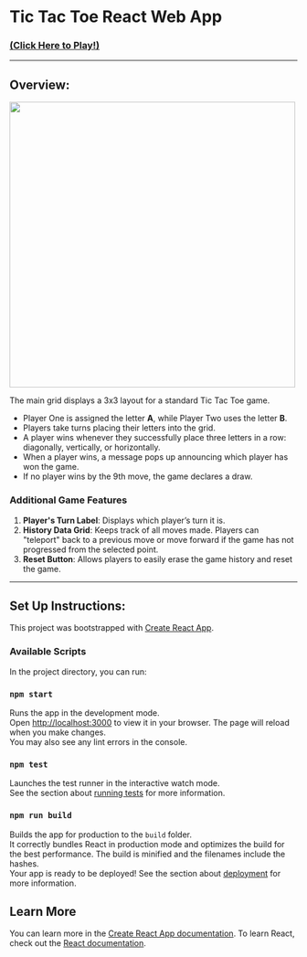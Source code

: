 # Tic Tac Toe React Web App

### [(Click Here to Play!)](https://aguilartictactoe.netlify.app/)
---
## Overview:
<img src="https://github.com/user-attachments/assets/b058b9fa-8e30-459d-8ae7-e56db9a8dcee" width="500" />

The main grid displays a 3x3 layout for a standard Tic Tac Toe game.  
- Player One is assigned the letter **A**, while Player Two uses the letter **B**.  
- Players take turns placing their letters into the grid.  
- A player wins whenever they successfully place three letters in a row: diagonally, vertically, or horizontally.  
- When a player wins, a message pops up announcing which player has won the game.  
- If no player wins by the 9th move, the game declares a draw.  

### Additional Game Features  
1. **Player's Turn Label**: Displays which player’s turn it is.  
2. **History Data Grid**: Keeps track of all moves made. Players can "teleport" back to a previous move or move forward if the game has not progressed from the selected point.  
3. **Reset Button**: Allows players to easily erase the game history and reset the game.
   
---
## Set Up Instructions:
This project was bootstrapped with [Create React App](https://github.com/facebook/create-react-app).
### Available Scripts
In the project directory, you can run:
### `npm start`
Runs the app in the development mode.\
Open [http://localhost:3000](http://localhost:3000) to view it in your browser.
The page will reload when you make changes.\
You may also see any lint errors in the console.
### `npm test`
Launches the test runner in the interactive watch mode.\
See the section about [running tests](https://facebook.github.io/create-react-app/docs/running-tests) for more information.
### `npm run build`
Builds the app for production to the `build` folder.\
It correctly bundles React in production mode and optimizes the build for the best performance.
The build is minified and the filenames include the hashes.\
Your app is ready to be deployed!
See the section about [deployment](https://facebook.github.io/create-react-app/docs/deployment) for more information.
## Learn More
You can learn more in the [Create React App documentation](https://facebook.github.io/create-react-app/docs/getting-started).
To learn React, check out the [React documentation](https://reactjs.org/).

